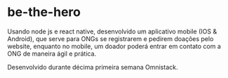 # be-the-hero
Usando node js e react native, desenvolvido um aplicativo mobile (IOS &amp; Android), 
que serve para ONGs se registrarem e pedirem doações pelo website, enquanto no mobile, 
um doador poderá entrar em contato com a ONG de maneira ágil e prática.

Desenvolvido durante décima primeira semana Omnistack.